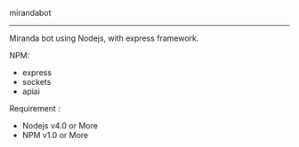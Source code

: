 mirandabot
********************************
Miranda bot using Nodejs, with express framework.

NPM:
- express
- sockets
- apiai

Requirement :
- Nodejs v4.0 or More
- NPM v1.0 or More
